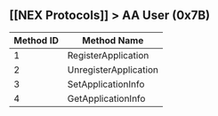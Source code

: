 ## [[NEX Protocols]] > AA User (0x7B)

| Method ID | Method Name |
| --- | --- |
| 1 | RegisterApplication |
| 2 | UnregisterApplication |
| 3 | SetApplicationInfo |
| 4 | GetApplicationInfo |